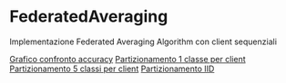 # FederatedAveraging
Implementazione Federated Averaging Algorithm con client sequenziali

[Grafico confronto accuracy](./docs/Confronto_final.pdf)
[Partizionamento 1 classe per client](./docs/Divisione_1_classe.pdf)
[Partizionamento 5 classi per client](./docs/Divisione_5_classi.pdf)
[Partizionamento IID](./docs/Divisione_Classi_IID.pdf)


